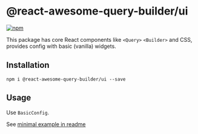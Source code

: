 # @react-awesome-query-builder/ui

[![npm](https://img.shields.io/npm/v/@react-awesome-query-builder/ui.svg)](https://www.npmjs.com/package/@react-awesome-query-builder/ui)

This package has core React components like `<Query>` `<Builder>` and CSS, provides config with basic (vanilla) widgets.

## Installation

```
npm i @react-awesome-query-builder/ui --save
```

## Usage

Use `BasicConfig`. 

See [minimal example in readme](https://github.com/ukrbublik/react-awesome-query-builder#usage)
